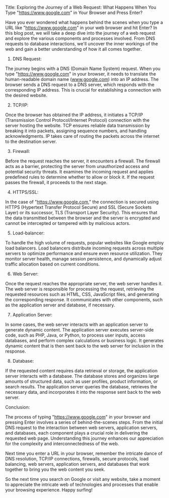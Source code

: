 Title: Exploring the Journey of a Web Request: What Happens When You Type "https://www.google.com" in Your Browser and Press Enter?


Have you ever wondered what happens behind the scenes when you type a URL like "https://www.google.com" in your web browser and hit Enter? In this blog post, we will take a deep dive into the journey of a web request and explore the various components and processes involved. From DNS requests to database interactions, we'll uncover the inner workings of the web and gain a better understanding of how it all comes together.


1. DNS Request:


The journey begins with a DNS (Domain Name System) request. When you type "https://www.google.com" in your browser, it needs to translate the human-readable domain name (www.google.com) into an IP address. The browser sends a DNS request to a DNS server, which responds with the corresponding IP address. This is crucial for establishing a connection with the desired website.


2. TCP/IP:


Once the browser has obtained the IP address, it initiates a TCP/IP (Transmission Control Protocol/Internet Protocol) connection with the server hosting the website. TCP ensures reliable data transmission by breaking it into packets, assigning sequence numbers, and handling acknowledgments. IP takes care of routing the packets across the internet to the destination server.


3. Firewall:


Before the request reaches the server, it encounters a firewall. The firewall acts as a barrier, protecting the server from unauthorized access and potential security threats. It examines the incoming request and applies predefined rules to determine whether to allow or block it. If the request passes the firewall, it proceeds to the next stage.


4. HTTPS/SSL:


In the case of "https://www.google.com," the connection is secured using HTTPS (Hypertext Transfer Protocol Secure) and SSL (Secure Sockets Layer) or its successor, TLS (Transport Layer Security). This ensures that the data transmitted between the browser and the server is encrypted and cannot be intercepted or tampered with by malicious actors.


5. Load-balancer:


To handle the high volume of requests, popular websites like Google employ load balancers. Load balancers distribute incoming requests across multiple servers to optimize performance and ensure even resource utilization. They monitor server health, manage session persistence, and dynamically adjust traffic allocation based on current conditions.


6. Web Server:


Once the request reaches the appropriate server, the web server handles it. The web server is responsible for processing the request, retrieving the requested resources such as HTML, CSS, JavaScript files, and generating the corresponding response. It communicates with other components, such as the application server and database, if necessary.


7. Application Server:


In some cases, the web server interacts with an application server to generate dynamic content. The application server executes server-side code, such as PHP, Java, or Python, to process user inputs, access databases, and perform complex calculations or business logic. It generates dynamic content that is then sent back to the web server for inclusion in the response.


8. Database:


If the requested content requires data retrieval or storage, the application server interacts with a database. The database stores and organizes large amounts of structured data, such as user profiles, product information, or search results. The application server queries the database, retrieves the necessary data, and incorporates it into the response sent back to the web server.


Conclusion:


The process of typing "https://www.google.com" in your browser and pressing Enter involves a series of behind-the-scenes steps. From the initial DNS request to the interaction between web servers, application servers, and databases, each component plays a crucial role in delivering the requested web page. Understanding this journey enhances our appreciation for the complexity and interconnectedness of the web.


Next time you enter a URL in your browser, remember the intricate dance of DNS resolution, TCP/IP connections, firewalls, secure protocols, load balancing, web servers, application servers, and databases that work together to bring you the web content you seek.


So the next time you search on Google or visit any website, take a moment to appreciate the intricate web of technologies and processes that enable your browsing experience. Happy surfing!
